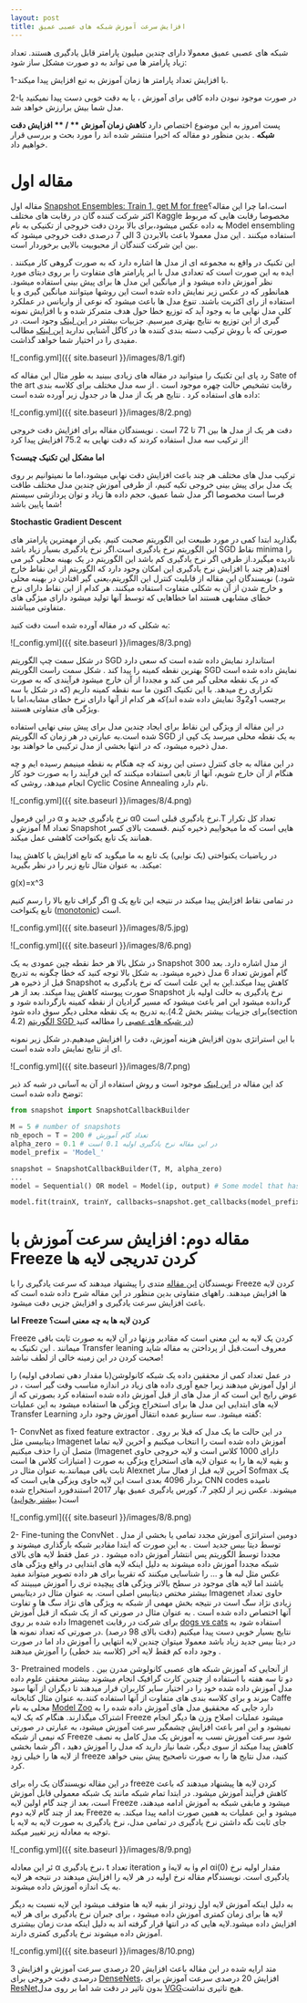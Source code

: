 ```yaml
---
layout: post
title: افزایش سرعت آموزش شبکه های عصبی عمیق
---
```

شبکه های عصبی عمیق معمولا دارای چندین میلیون پارامتر قابل یادگیری هستند. تعداد زیاد پارامتر ها می تواند  به دو صورت مشکل ساز شود:

1-با افزایش تعداد پارامتر ها زمان آموزش به تبع افزایش پیدا میکند.

2-در صورت موجود نبودن داده کافی برای آموزش ، یا به دقت خوبی دست پیدا نمیکنید یا مدل شما بیش برارزش خواهد شد.

پست امروز به این موضوع اختصاص دارد **کاهش زمان آموزش ** / ** افزایش دقت شبکه** . بدین منظور دو مقاله که اخیرا منتشر شده اند را مورد بحث و بررسی قرار خواهیم داد.

# مقاله اول

مقاله اول  [Snapshot Ensembles: Train 1, get M for free]( https://arxiv.org/abs/1704.00109)است،اما چرا این مقاله؟ اکثر شرکت کننده گان در رقابت های مختلف Kaggle مخصوصا رقابت هایی که مربوط به داده عکس میشود،برای بالا بردن دقت خروجی از تکنیکی به نام Model ensembling استفاده میکنند . این مدل معمولا باعث بالابردن 3 الی 7 درصدی دقت خروجی میشود که بین این شرکت کنندگان از محبوبیت بالایی برخوردار است.

این تکنیک در واقع به مجموعه ای از مدل ها اشاره دارد که به صورت گروهی کار میکنند . ایده به این صورت است که تعدادی مدل با ابر پارامتر های متفاوت را بر روی دیتای مورد نظر آموزش داده میشود و از میانگین این مدل ها برای پیش بینی استفاده میشود. همانطور که در عکس زیر نمایش داده شده است این روشها میتوانند میانگین گیری و یا استفاده از رای اکثریت باشند. تنوع مدل ها باعث میشود که نوعی از واریانس در عملکرد کلی مدل نهایی ما به وجود آید که توزیع خطا حول هدف متمرکز شده و با افزایش نمونه گیری از این توزیع به نتایج بهتری میرسیم. جزییات بیشتر در [این لینک](http://www.scholarpedia.org/article/Ensemble_learning) وجود است. در صورتی که با روش ترکیب دسته بندی کننده ها در کاگل آشنایی ندارید [این لینک](https://mlwave.com/kaggle-ensembling-guide/) مطالب مفیدی را در اختیار شما خواهد گذاشت.

![_config.yml]({{ site.baseurl }}/images/8/1.gif)

رد پای این تکنیک را میتوانید در مقاله های زیادی ببینید به طور مثال این مقاله که Sate of the art رقابت تشخیص حالت چهره موجود است . از سه مدل مختلف برای کلاسه بندی داده های استفاده کرد . نتایج هر یک از مدل ها در جدول زیر آورده شده است:

![_config.yml]({{ site.baseurl }}/images/8/2.png)

دقت هر یک از مدل ها بین 71 تا 72 است . نویسندگان مقاله برای افزایش دقت خروجی از ترکیب سه مدل استفاده کردند که دقت نهایی به 75.2 افزایش پیدا کرد!

 **اما مشکل این تکنیک چیست؟**
 
ترکیب مدل های مختلف هر چند باعث افزایش دقت نهایی میشود،اما ما نمیتوانیم بر روی یک مدل برای پیش بینی خروجی تکیه کنیم، از طرفی آموزش چندین مدل مختلف طاقت فرسا است مخصوصا اگر مدل شما عمیق، حجم داده ها زیاد و توان پردازشی سیستم شما پایین باشد!

**Stochastic Gradient Descent**

بگذارید ابتدا کمی در مورد طبیعت این الگوریتم صحبت کنیم. یکی از مهمترین پارامتر های این الگوریتم نرخ یادگیری است.اگر نرخ یادگیری بسیار زیاد باشد SGD نقاط minima را نادیده میگیرد.از طرفی اگر نرخ یادگیری کم باشد این الگوریتم در یک بهینه محلی گیر می افتد(هر چند با افزایش نرخ یادگیری این امکان وجود دارد که الگوریتم از این نقاط خارج شود.)
نویسندگان این مقاله از قابلیت کنترل این الگوریتم،یعنی گیر افتادن در بهینه محلی و خارج شدن از آن به شکلی متفاوت استفاده میکنند. هر کدام از این نقاط دارای نرخ خطای مشابهی هستند اما خطاهایی که توسط آنها تولید میشود دارای میژگی های متفاوتی میباشند.

به شکلی که در مقاله آورده شده است دقت کنید:

![_config.yml]({{ site.baseurl }}/images/8/3.png)

در شکل سمت چپ الگوریتم SGD  استاندارد نمایش داده شده است که سعی دارد بهترین نقطه کمینه را پیدا کند . شکل سمت راست الگوریتم SGD  نمایش داده شده است که در یک نقطه محلی گیر می کند و مجددا از آن خارج میشود فرآیندی که به صورت تکراری رخ میدهد. با این تکنیک اکنون ما سه نقطه کمینه داریم (که در شکل با سه برچسب 1و2و3 نمایش داده شده اند)که هر کدام از آنها دارای نرخ خطای مشابه،اما با ویژگی های متفاوتی هستند.

در این مقاله از ویژگی این نقاط برای ایجاد چندین مدل برای پیش بینی نهایی استفاده شده است.به عبارتی در هر زمان که الگوریتم SGD به یک نقطه محلی میرسد یک کپی از مدل ذخیره میشود، که در انتها بخشی از مدل ترکیبی ما خواهند بود.

در این مقاله به جای کنترل دستی این روند که چه هنگام به نقطه مینیمم رسیده ایم و چه هنگام از آن خارج شویم، آنها از تابعی استفاده میکنند که این فرآیند را به صورت خود کار انجام میدهد، روشی که Cyclic Cosine Annealing نام دارد.


![_config.yml]({{ site.baseurl }}/images/8/4.png)
 
در این فرمول α نرخ یادگیری جدید و α0 نرخ یادگیری قبلی است.T تعداد کل تکرار آموزش و M تعداد Snapshot هایی است که ما میخواییم ذخیره کینم .قسمت بالای کسر همانند یک تابع یکنواخت کاهشی عمل میکند.

در ریاضیات یکنواختی (یک نوایی) یک تابع به ما میگوید که تابع افزایش یا کاهش پیدا میکند. به عنوان مثال تابع زیر را در نظر بگیرید:

g(x)=x^3	

اگر گراف تابع بالا را رسم کنیم g در تمامی نقاط افزایش پیدا میکند در نتیجه این تابع یک تابع یکنواخت ([monotonic](https://en.wikipedia.org/wiki/Monotonic_function)) است.

![_config.yml]({{ site.baseurl }}/images/8/5.jpg)

![_config.yml]({{ site.baseurl }}/images/8/6.png)

در شکل بالا هر خط نقطه چین عمودی به یک Snapshot از مدل اشاره دارد. بعد 300 گام آموزش تعداد 6 مدل ذخیره میشود. به شکل بالا توجه کنید که خطا چگونه به تدریج قبل از ذخیره هر Snapshot کاهش پیدا میکند.این به این علت است که نرخ یادگیری به صورت پیوسته کاهش پیدا میکند. بعد از هر Snapshot نرخ یادگیری به حالت اولیه باز گردانده میشود این امر باعث میشود که مسیر گرادیان از نقطه کمینه بازگردانده شود و به تدریج به یک نقطه محلی دیگر سوق داده شود.(برای جزییات بیشتر بخش 4.2(section 4.2) [الگوریتم SGD در شبکه های عصبی](http://leon.bottou.org/publications/pdf/nimes-1991.pdf) را مطالعه کنید)

با این استراتژی بدون افزایش هزینه آموزش، دقت را افزایش میدهیم.در شکل زیر نمونه ای از نتایج نمایش داده شده است.

![_config.yml]({{ site.baseurl }}/images/8/7.png)
 

کد این مقاله در [این لینک](https://github.com/titu1994/Snapshot-Ensembles
) موجود است و روش استفاده از آن به آسانی در شبه کد ذیر توضح داده شده است:

```python
from snapshot import SnapshotCallbackBuilder

M = 5 # number of snapshots
nb_epoch = T = 200 # تعداد گام آموزش
alpha_zero = 0.1 # در این مقاله نرخ یادگیری اولیه 0.1 است
model_prefix = 'Model_'

snapshot = SnapshotCallbackBuilder(T, M, alpha_zero) 
...
model = Sequential() OR model = Model(ip, output) # Some model that has been compiled

model.fit(trainX, trainY, callbacks=snapshot.get_callbacks(model_prefix=model_prefix))
```

# مقاله دوم: افزایش سرعت آموزش با Freeze کردن تدریجی لایه ها 

نویسندگان [این مقاله](https://arxiv.org/pdf/1706.04983.pdf) متدی را پیشنهاد میدهند که سرعت یادگیری را با Freeze کردن لایه ها افزایش میدهند. راههای متفاوتی بدین منظور در این مقاله شرح داده شده است که باعث افزایش سرعت یادگیری و افزایش جزیی دقت میشود.

**اما Freeze  کردن لایه ها به چه معنی است؟**

Freeze کردن یک لایه به این معنی است که مقادیر وزنها در آن لایه به صورت ثابت باقی میمانند . این تکنیک به Transfer leaning  معروف است.قبل از پرداختن به مقاله شاید صحبت کردن در این زمینه خالی از لطف نباشد!

در عمل تعداد کمی از محققین داده یک شبکه کانولوشن(با مقدار دهی تصادفی اولیه) را از اول آموزش میدهند زیرا جمع آوری داده های زیاد در اندازه مناسب وقت گیر است ، در عوض رایج این است که از مدل های از قبل آموزش داده شده استفاده کرد بصورتی که از لایه های ابتدایی این مدل ها برای استخراج ویژگی ها استفاده میشود به این عملیات Transfer Learning  گفته میشود. سه سناریو عمده انتقال آموزش وجود دارد:

1- ConvNet as fixed feature extractor . در این حالت ما یک مدل که قبلا بر روی دیتابیسی مثل Imagenet آموزش داده شده است را انتخاب میکنیم و آخرین لایه تماما متصل آن را حذف میکنیم (Imagenet  دارای 1000 کلاس است و لایه خروجی حاوی امتیازات کلاس ها است ) و بقیه لایه ها را به عنوان لایه های استخراج ویژگی به صورت ثابت باقی میمانند.به عنوان مثال در Alexnet آخرین لایه قبل از فعال ساز Sofmax یک بردار 4096 بعدی است این لایه حاوی ویزگی هایی است که CNN codes نامیده میشوند. عکس زیر از لکچر 7، کورس یادگیری عمیق بهار 2017 استندفورد استخراج شده است( [بیشتر بخوانید](http://cs231n.stanford.edu/slides/2017/cs231n_2017_lecture7.pdf))

![_config.yml]({{ site.baseurl }}/images/8/8.png)


2- Fine-tuning the ConvNet . دومین استراتژی  آموزش مجدد تمامی  یا بخشی از مدل توسط دیتا بیس جدید است . به این صورت که ابتدا مقادیر شبکه بارگذاری میشوند و مجددا توسط الگوریتم پس انتشار آموزش داده میشود . در عمل فقط لایه های بالای شبکه مجددا آموزش داده میشوند به دلیل اینکه لایه های ابتدایی در واقع ویژگی های عکس مثل لبه ها و ... را شناسایی میکنند که تقریبا برای هر داده تصویر میتواند مفید باشند اما لایه های موجود در سطح بالاتر ویژگی های پیچیده تری را آموزش میبینند که بیشتر مختص دیتابیس اصلی است. به عنوان مثال در دیتابیس Imagenet حاوی تعداد زیادی نژاد سگ است در نتیجه بخش مهمی از شبکه به ویژگی های نژاد سگ ها و تفاوت آنها اختصاص داده شده است . به عنوان مثال در صورتی که از یک شبکه از قبل آموزش داده شده بر روی Imagenet برای شرکت در رقابت [dogs vs cats](https://www.kaggle.com/c/dogs-vs-cats) استفاده شود به نتایج بسیار خوبی دست پیدا میکنیم (دقت بالای 98 درصد) .در صورتی که تعداد نمونه ها در دیتا بیس جدید زیاد باشد معمولا میتوان چندین لایه انتهایی را آموزش داد اما در صورت وجود داده کم فقط لایه آخر (کلاسه بند خطی) را آموزش میدهند .

3- Pretrained models . از آنجایی که آموزش شبکه های عصبی کانولوشن مدرن بین دو تا سه هفته با استفاده از چندین کارت گرافیک انجام میشوند بیشتر محققن علوم داده مدل آموزش داده شده خود را در اختیار سایر کاربران قرار میدهند تا دیگران از آنها سود ببرند و برای کلاسه بندی های متفاوت از آنها استفاده کنند.به عنوان مثال کتابخانه Caffe محلی به نام [Model Zoo](  https://github.com/BVLC/caffe/wiki/Model-Zoo) دارد جایی که محققیق مدل های آموزش داده شده را به اشتراک میگذارند.
هنگام که یک لایه Freeze میشود عملیات اصلاح وزن ها دیگر انجام نمیشود و این امر باعث افزایش چشمگیر سرعت آموزش میشود، به عبارتی در صورتی که نیمی از شبکه Freeze شود سرعت آموزش نسب به آموزش یک مدل کامل به نصف کاهش پیدا میکند از سوی دیگر، شما نیاز دارید که مدل را آموزش دهید ، اگر شما بخشی از لایه ها را خیلی زود freeze کنید، مدل نتایج ها را به صورت ناصحیح پیش بینی خواهد کرد.

در این مقاله نویسندگان یک راه برای freeze کردن لایه ها پیشنهاد میدهند که باعث کاهش فرآیند آموزش میشود. در ابتدا تمام شبکه مانند یک شبکه معمولی قابل آموزش است، بعد از چند گام اولین لایه Freeze میشود و مابقی شبکه به آموزش ادامه میدهند، بعد از چند گام لایه دوم Freeze میشود و این عملیات به همین صورت ادامه پیدا میکند. به جای ثابت نگه داشتن نرخ یادگیری در تمامی مدل، نرخ یادگیری به صورت لایه به لایه با توجه به معادله زیر تغییر میکند.

![_config.yml]({{ site.baseurl }}/images/8/9.png)

ئر این معادله α نرخ یادگیری، t تعداد iteration و  iبه لایه iام و αi(0) مقدار اولیه نرخ یادگیری است. نویسندگام مقاله نرخ اولیه در هر لایه را افزایش میدهند در نتیجه هر لایه به یک اندازه آموزش داده میشوند.

به دلیل اینکه آموزش لایه اول زودتر از بقیه لایه ها متوقف میشود این لایه نسبت به دیگر لایه ها برای زمان کمتری آموزش داده میشود ، برای جبران نرخ یادگیری برای هر لایه افزایش داده میشود.لایه هایی که در انتها قرار گرفته اند به دلیل اینکه مدت زمان بیشتری آموزش داده میشوند نرخ یادگیری کمتری دارند.

![_config.yml]({{ site.baseurl }}/images/8/10.png)
 
متد ارایه شده در این مقاله باعث افزایش 20 درصدی سرعت آموزش و افزایش 3 درصدی دقت خروجی برای [DenseNets](https://arxiv.org/abs/1608.06993)، افزایش 20 درصدی سرعت آموزش برای [ResNet](https://arxiv.org/abs/1512.03385)بدون تاثیر در دقت شد اما بر روی مدل [VGG](https://arxiv.org/abs/1409.1556)هیچ تاثیری نداشت.



